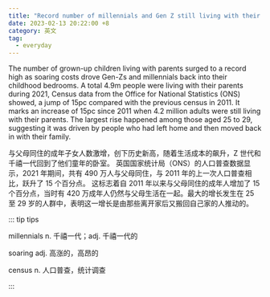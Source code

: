 ```yaml
---
title: "Record number of millennials and Gen Z still living with their parents"
date: 2023-02-13 20:22:00 +8
category: 英文
tag:
  - everyday
---
```


The number of grown-up children living with parents surged to a record high as soaring costs drove Gen-Zs and millennials back into their childhood bedrooms. A total 4.9m people were living with their parents during 2021, Census data from the Office for National Statistics (ONS) showed, a jump of 15pc compared with the previous census in 2011. It marks an increase of 15pc since 2011 when 4.2 million adults were still living with their parents. The largest rise happened among those aged 25 to 29, suggesting it was driven by people who had left home and then moved back in with their family.

与父母同住的成年子女人数激增，创下历史新高，随着生活成本的飙升，Z 世代和千禧一代回到了他们童年的卧室。 英国国家统计局（ONS）的人口普查数据显示，2021 年期间，共有 490 万人与父母同住，与 2011 年的上一次人口普查相比，跃升了 15 个百分点。 这标志着自 2011 年以来与父母同住的成年人增加了 15 个百分点，当时有 420 万成年人仍然与父母生活在一起。最大的增长发生在 25 至 29 岁的人群中，表明这一增长是由那些离开家后又搬回自己家的人推动的。

::: tip tips

millennials n. 千禧一代；adj. 千禧一代的

soaring adj. 高涨的，高昂的

census n. 人口普查，统计调查

:::
